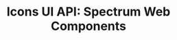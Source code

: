 ---
layout: api.njk
title: 'Icons UI API: Spectrum Web Components'
displayName: Icons UI
componentName: icons-ui
componentHeading: icons-ui
tags:
- component-api
---